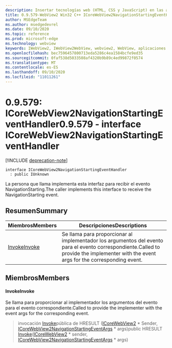 ```yaml
---
description: Insertar tecnologías web (HTML, CSS y JavaScript) en las aplicaciones nativas con el control Microsoft Edge WebView2
title: 0.9.579-WebView2 Win32 C++ ICoreWebView2NavigationStartingEventHandler
author: MSEdgeTeam
ms.author: msedgedevrel
ms.date: 09/10/2020
ms.topic: reference
ms.prod: microsoft-edge
ms.technology: webview
keywords: IWebView2, IWebView2WebView, webview2, WebView, aplicaciones Win32, Win32, Edge, ICoreWebView2, ICoreWebView2Controller, control de explorador, HTML Edge, ICoreWebView2NavigationStartingEventHandler
ms.openlocfilehash: bec7596457800713eda5286c4ea1584bcfe9ed35
ms.sourcegitcommit: 0faf538d5033508af4320b9b89c4ed99872f0574
ms.translationtype: MT
ms.contentlocale: es-ES
ms.lasthandoff: 09/10/2020
ms.locfileid: "11011261"
---
```

# <span data-ttu-id="4cbc9-104">0.9.579: ICoreWebView2NavigationStartingEventHandler</span><span class="sxs-lookup"><span data-stu-id="4cbc9-104">0.9.579 - interface ICoreWebView2NavigationStartingEventHandler</span></span> 

[!INCLUDE [deprecation-note](../../includes/deprecation-note.md)]

```
interface ICoreWebView2NavigationStartingEventHandler
  : public IUnknown
```

<span data-ttu-id="4cbc9-105">La persona que llama implementa esta interfaz para recibir el evento NavigationStarting.</span><span class="sxs-lookup"><span data-stu-id="4cbc9-105">The caller implements this interface to receive the NavigationStarting event.</span></span>

## <span data-ttu-id="4cbc9-106">Resumen</span><span class="sxs-lookup"><span data-stu-id="4cbc9-106">Summary</span></span>

 <span data-ttu-id="4cbc9-107">Miembros</span><span class="sxs-lookup"><span data-stu-id="4cbc9-107">Members</span></span>                        | <span data-ttu-id="4cbc9-108">Descripciones</span><span class="sxs-lookup"><span data-stu-id="4cbc9-108">Descriptions</span></span>
--------------------------------|---------------------------------------------
[<span data-ttu-id="4cbc9-109">Invoke</span><span class="sxs-lookup"><span data-stu-id="4cbc9-109">Invoke</span></span>](#invoke) | <span data-ttu-id="4cbc9-110">Se llama para proporcionar al implementador los argumentos del evento para el evento correspondiente.</span><span class="sxs-lookup"><span data-stu-id="4cbc9-110">Called to provide the implementer with the event args for the corresponding event.</span></span>

## <span data-ttu-id="4cbc9-111">Miembros</span><span class="sxs-lookup"><span data-stu-id="4cbc9-111">Members</span></span>

#### <span data-ttu-id="4cbc9-112">Invoke</span><span class="sxs-lookup"><span data-stu-id="4cbc9-112">Invoke</span></span> 

<span data-ttu-id="4cbc9-113">Se llama para proporcionar al implementador los argumentos del evento para el evento correspondiente.</span><span class="sxs-lookup"><span data-stu-id="4cbc9-113">Called to provide the implementer with the event args for the corresponding event.</span></span>

> <span data-ttu-id="4cbc9-114">invocación [Invoke](#invoke)pública de HRESULT ([ICoreWebView2](icorewebview2.md) \* Sender, [ICoreWebView2NavigationStartingEventArgs](icorewebview2navigationstartingeventargs.md) \* args)</span><span class="sxs-lookup"><span data-stu-id="4cbc9-114">public HRESULT [Invoke](#invoke)([ICoreWebView2](icorewebview2.md) \* sender, [ICoreWebView2NavigationStartingEventArgs](icorewebview2navigationstartingeventargs.md) \* args)</span></span>

